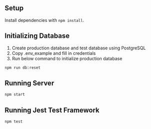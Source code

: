 ## Setup

Install dependencies with `npm install`.

## Initializing Database

1. Create production database and test database using PostgreSQL
2. Copy .env_example and fill in credentials
3. Run below command to initialize production database

```sh
npm run db:reset
```

## Running Server

```sh
npm start
```

## Running Jest Test Framework

```sh
npm test
```
